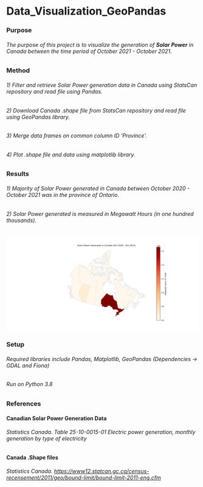# Data_Visualization_GeoPandas
### Purpose

###### The purpose of this project is to visualize the generation of **Solar Power** in Canada between the time period of October 2021 - October 2021.

### Method

###### 1) Filter and retrieve Solar Power generation data in Canada using StatsCan repository and read file using Pandas.
###### 2) Download Canada .shape file from StatsCan repository and read file using GeoPandas library.
###### 3) Merge data frames on common column ID 'Province'.
###### 4) Plot .shape file and data using matplotlib library.

### Results

###### 1) Majority of Solar Power generated in Canada between October 2020 - October 2021 was in the province of Ontario.
###### 2) Solar Power generated is measured in Megawatt Hours (in one hundred thousands).

![](Images/SolarPower_Canada.png)

### Setup

###### Required libraries include Pandas, Matplotlib, GeoPandas (Dependencies -> GDAL and Fiona)
###### Run on Python 3.8

### References

#### Canadian Solar Power Generation Data
###### Statistics Canada. Table 25-10-0015-01  Electric power generation, monthly generation by type of electricity

#### Canada .Shape files
###### Statistics Canada. https://www12.statcan.gc.ca/census-recensement/2011/geo/bound-limit/bound-limit-2011-eng.cfm